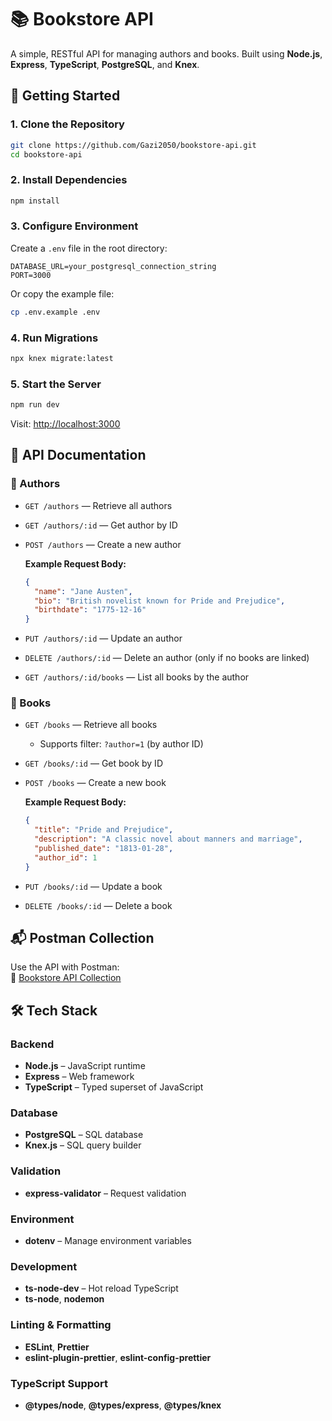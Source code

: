 # 📚 Bookstore API

A simple, RESTful API for managing authors and books. Built using **Node.js**, **Express**, **TypeScript**, **PostgreSQL**, and **Knex**.

## 🚀 Getting Started

### 1. Clone the Repository

```bash
git clone https://github.com/Gazi2050/bookstore-api.git
cd bookstore-api
```

### 2. Install Dependencies

```bash
npm install
```

### 3. Configure Environment

Create a `.env` file in the root directory:

```env
DATABASE_URL=your_postgresql_connection_string
PORT=3000
```

Or copy the example file:

```bash
cp .env.example .env
```

### 4. Run Migrations

```bash
npx knex migrate:latest
```

### 5. Start the Server

```bash
npm run dev
```

Visit: [http://localhost:3000](http://localhost:3000)

## 📘 API Documentation

### 🔹 Authors

- `GET /authors` — Retrieve all authors  
- `GET /authors/:id` — Get author by ID  
- `POST /authors` — Create a new author  

  **Example Request Body:**
  ```json
  {
    "name": "Jane Austen",
    "bio": "British novelist known for Pride and Prejudice",
    "birthdate": "1775-12-16"
  }
  ```

- `PUT /authors/:id` — Update an author  
- `DELETE /authors/:id` — Delete an author (only if no books are linked)  
- `GET /authors/:id/books` — List all books by the author  

### 🔹 Books

- `GET /books` — Retrieve all books  
  - Supports filter: `?author=1` (by author ID)

- `GET /books/:id` — Get book by ID  
- `POST /books` — Create a new book  

  **Example Request Body:**
  ```json
  {
    "title": "Pride and Prejudice",
    "description": "A classic novel about manners and marriage",
    "published_date": "1813-01-28",
    "author_id": 1
  }
  ```

- `PUT /books/:id` — Update a book  
- `DELETE /books/:id` — Delete a book  

## 📬 Postman Collection

Use the API with Postman:  
🔗 [Bookstore API Collection](https://www.postman.com/gazi2050/public-collection/collection/3c8q1ox/bookstore-api)

## 🛠 Tech Stack

### Backend
- **Node.js** – JavaScript runtime
- **Express** – Web framework
- **TypeScript** – Typed superset of JavaScript

### Database
- **PostgreSQL** – SQL database
- **Knex.js** – SQL query builder

### Validation
- **express-validator** – Request validation

### Environment
- **dotenv** – Manage environment variables

### Development
- **ts-node-dev** – Hot reload TypeScript
- **ts-node**, **nodemon**

### Linting & Formatting
- **ESLint**, **Prettier**
- **eslint-plugin-prettier**, **eslint-config-prettier**

### TypeScript Support
- **@types/node**, **@types/express**, **@types/knex**
